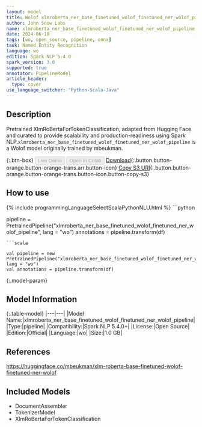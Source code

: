 ```yaml
---
layout: model
title: Wolof xlmroberta_ner_base_finetuned_wolof_finetuned_ner_wolof_pipeline pipeline XlmRoBertaForTokenClassification from mbeukman
author: John Snow Labs
name: xlmroberta_ner_base_finetuned_wolof_finetuned_ner_wolof_pipeline
date: 2024-06-10
tags: [wo, open_source, pipeline, onnx]
task: Named Entity Recognition
language: wo
edition: Spark NLP 5.4.0
spark_version: 3.0
supported: true
annotator: PipelineModel
article_header:
  type: cover
use_language_switcher: "Python-Scala-Java"
---
```


## Description

Pretrained XlmRoBertaForTokenClassification, adapted from Hugging Face and curated to provide scalability and production-readiness using Spark NLP.`xlmroberta_ner_base_finetuned_wolof_finetuned_ner_wolof_pipeline` is a Wolof model originally trained by mbeukman.

{:.btn-box}
<button class="button button-orange" disabled>Live Demo</button>
<button class="button button-orange" disabled>Open in Colab</button>
[Download](https://s3.amazonaws.com/auxdata.johnsnowlabs.com/public/models/xlmroberta_ner_base_finetuned_wolof_finetuned_ner_wolof_pipeline_wo_5.4.0_3.0_1718014716402.zip){:.button.button-orange.button-orange-trans.arr.button-icon}
[Copy S3 URI](s3://auxdata.johnsnowlabs.com/public/models/xlmroberta_ner_base_finetuned_wolof_finetuned_ner_wolof_pipeline_wo_5.4.0_3.0_1718014716402.zip){:.button.button-orange.button-orange-trans.button-icon.button-copy-s3}

## How to use



<div class="tabs-box" markdown="1">
{% include programmingLanguageSelectScalaPythonNLU.html %}
```python

pipeline = PretrainedPipeline("xlmroberta_ner_base_finetuned_wolof_finetuned_ner_wolof_pipeline", lang = "wo")
annotations =  pipeline.transform(df)   

```
```scala

val pipeline = new PretrainedPipeline("xlmroberta_ner_base_finetuned_wolof_finetuned_ner_wolof_pipeline", lang = "wo")
val annotations = pipeline.transform(df)

```
</div>

{:.model-param}
## Model Information

{:.table-model}
|---|---|
|Model Name:|xlmroberta_ner_base_finetuned_wolof_finetuned_ner_wolof_pipeline|
|Type:|pipeline|
|Compatibility:|Spark NLP 5.4.0+|
|License:|Open Source|
|Edition:|Official|
|Language:|wo|
|Size:|1.0 GB|

## References

https://huggingface.co/mbeukman/xlm-roberta-base-finetuned-wolof-finetuned-ner-wolof

## Included Models

- DocumentAssembler
- TokenizerModel
- XlmRoBertaForTokenClassification